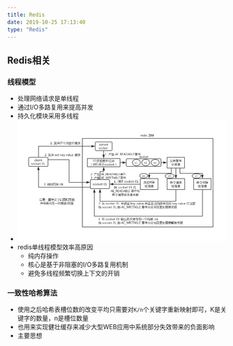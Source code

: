 ```yaml
---
title: Redis
date: 2019-10-25 17:13:40
type: "Redis"
---
```


## Redis相关

### 线程模型
* 处理网络请求是单线程
* 通过I/O多路复用来提高并发
* 持久化模块采用多线程
* ![redis通信过程](/images/redis原理图.png)
* redis单线程模型效率高原因
    * 纯内存操作
    * 核心是基于非阻塞的I/O多路复用机制
    * 避免多线程频繁切换上下文的开销


### 一致性哈希算法
* 使用之后哈希表槽位数的改变平均只需要对`K/n`个关键字重新映射即可，K是关键字的数量，n是槽位数量
* 也用来实现健壮缓存来减少大型WEB应用中系统部分失效带来的负面影响
* 主要思想
